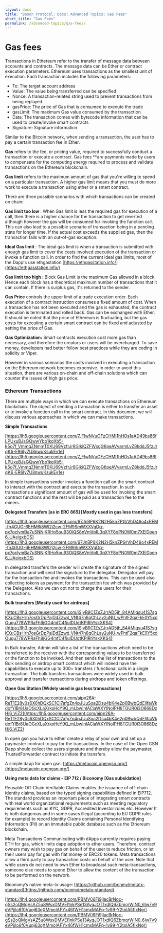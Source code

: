 ```yaml
---
layout: docs
title: "Boson Protocol: Docs: Advanced Topics: Gas Fees"
short_title: "Gas Fees"
permalink: /advanced-topics/gas-fees/
---
```

# Gas fees

Transactions in Ethereum refer to the transfer of message data between accounts 
and contracts. The message data can be Ether or contract execution parameters. 
Ethereum uses transactions as the smallest unit of execution. Each transaction 
includes the following parameters:

- To: The target account address
- Value: The value being transferred can be specified
- Nonce: A transaction-related string used to prevent transactions from being 
  replayed
- gasPrice: The price of Gas that is consumed to execute the trade
- gasLimit: The maximum Gas value consumed by the transaction
- Data: The transaction comes with bytecode information that can be used to 
  create/invoke smart contracts
- Signature: Signature information

Similar to the Bitcoin network, when sending a transaction, the user has to pay 
a certain transaction fee in Ether.

**Gas** refers to the fee, or pricing value, required to successfully conduct a 
transaction or execute a contract. Gas fees **are payments made by users to 
compensate for the computing energy required to process and validate 
transactions on the Ethereum blockchain.

**Gas limit** refers to the maximum amount of gas that you're willing to spend 
on a particular transaction. A higher gas limit means that you must do more 
work to execute a transaction using ether or a smart contract. 

There are three possible scenarios with which transactions can be created on 
chain:

**Gas limit too low** : When Gas limit is less the required gas for execution of 
a call, then there is a higher chance for the transaction to get reverted 
although however the gas will be consumed for invoking the function call. This 
can also lead to a possible scenario of transaction being in a pending state 
for longer time. If the actual cost exceeds the supplied gas, then the 
transaction fails with an out-of-gas exception. 

**Ideal Gas limit** : The ideal gas limit is when a transaction is submitted 
with enough gas limit to cover the costs involved execution of the transaction 
or invoke a function call. In order to find the current Ideal gas limits, most 
of the Dapp's use ethgastation 
[https://ethgasstation.info/](https://ethgasstation.info/)

**Gas limit too high** : Block Gas Limit is the maximum Gas allowed in a block. 
Hence each block has a theoretical maximum number of transactions that it can 
contain. If there is surplus gas, it's returned to the sender.

**Gas Price** controls the upper limit of a trade execution order. Each 
execution of a contract instruction consumes a fixed amount of cost. When a 
transaction has not been executed and the gas is exhausted, the contract 
execution is terminated and rolled back. Gas can be exchanged with Ether. It 
should be noted that the price of Ethereum is fluctuating, but the gas costs 
for executing a certain smart contract can be fixed and adjusted by setting the 
price of Gas.

**Gas Optimization:** Smart contracts execution cost more gas than necessary, 
and therefore the creators or users will be overcharged. To save money, 
developers had better follow best practices while they are coding in solidity 
or Viper. 

However in various scenarios the costs involved in executing a transaction on 
the Ethereum network becomes expensive. In order to avoid this situation, there 
are various on-chain and off-chain solutions which can counter the issues of 
high gas price.

### Ethereum Transactions

There are multiple ways in which we can execute transactions on Ethereum 
blockchain. The object of sending a transaction is either to transfer an asset 
or to invoke a function call in the smart contract. In this document we will 
discuss various approaches in which we can make transactions.

**Simple Transactions**

[https://lh5.googleusercontent.com/7_FIwNVuOFzCHMI1hHOs1aAD49bs86fLPUxuBJsGQwwYbo1kqXb5-k5o7f_VmmqZNmmT0KU69VzfrJr8GlkiQZFWxgG6peAVvarmLvZ8kddJ5fzJrqK6-ER6Iy7U8nwuKsukEv1e](https://lh5.googleusercontent.com/7_FIwNVuOFzCHMI1hHOs1aAD49bs86fLPUxuBJsGQwwYbo1kqXb5-k5o7f_VmmqZNmmT0KU69VzfrJr8GlkiQZFWxgG6peAVvarmLvZ8kddJ5fzJrqK6-ER6Iy7U8nwuKsukEv1e)

In simple transactions sender invokes a function call on the smart contract to 
interact with the contract and execute the transaction. In such transactions a 
significant amount of gas will be used for invoking the smart contract 
functions and the rest will be paid as a transaction fee to the miners.

**Delegated Transfers [as in ERC 865] [Mostly used in gas less transfers]**

[https://lh3.googleusercontent.com/97JnBP6K2N2H5knZPGrVhD49o4xREM-fn4GUG-6EHM6i8Wl2j2cw-2FM9SmWXXVgDq-px7oclymBa7uSNNjKRHp5ou93OiQS8nVmVpIL3qXYF8oPN0W0m7XEjDoen6_UAeigxbDS](https://lh3.googleusercontent.com/97JnBP6K2N2H5knZPGrVhD49o4xREM-fn4GUG-6EHM6i8Wl2j2cw-2FM9SmWXXVgDq-px7oclymBa7uSNNjKRHp5ou93OiQS8nVmVpIL3qXYF8oPN0W0m7XEjDoen6_UAeigxbDS)

In delegated transfers the sender will create the signature of the signed 
transaction and will send the signature to the delegator. Delegator will pay 
for the transaction fee and invokes the transactions. This can be used also 
collecting tokens as payment for the transaction fee which was provided by the 
Delegator. Also we can opt not to charge the users for their transactions.

**Bulk transfers [Mostly used for airdrops]**

[https://lh3.googleusercontent.com/iSjvB9C1ZsZJrrAD5jh_84AMiqsu41S7sgKXuCBsHrh7osGrDpPajDdZzwd_VNt47n8qChLay2uNU_wPhtF2qaFkE0Y5xdOugu778WPRaFh8jGG4mfC4fjuIDUdtKPiRhYskXKS4](https://lh3.googleusercontent.com/iSjvB9C1ZsZJrrAD5jh_84AMiqsu41S7sgKXuCBsHrh7osGrDpPajDdZzwd_VNt47n8qChLay2uNU_wPhtF2qaFkE0Y5xdOugu778WPRaFh8jGG4mfC4fjuIDUdtKPiRhYskXKS4)

In Bulk transfer, Admin will take a list of the transactions which need to be 
transferred to the receiver with the corresponding values to be transferred or 
the function to be invoked. And then sends the list of transactions to the Bulk 
sending or airdrop smart contract which will indeed have the capabilities to 
execute up to 300+ transfers / functional calls in a single transaction. The 
bulk transfers transactions were widely used in bulk approval and transfer 
transactions during airdrops and token offerings.


**Open Gas Station [Widely used in gas less transactions]**

[https://lh5.googleusercontent.com/aipn26A-ReT1E28y0s6X0hDQxSC1CI7afgZn4pJUuSoa2Dsu4bK4e2p0BwbQdElIfaWkdofYlBr8UaOGcXLaXrkoHcY9Q_mLbwInlACiaWXYlNoIPH8TGUR0i3O868DzHj6_ViZ2](https://lh5.googleusercontent.com/aipn26A-ReT1E28y0s6X0hDQxSC1CI7afgZn4pJUuSoa2Dsu4bK4e2p0BwbQdElIfaWkdofYlBr8UaOGcXLaXrkoHcY9Q_mLbwInlACiaWXYlNoIPH8TGUR0i3O868DzHj6_ViZ2)

In open gsn you have to either create a relay of your own and set up a 
paymaster contract to pay for the transactions. In the case of the Open GSN 
Dapp should collect the users signature and thereby allow the paymaster, 
TrustedForwarder contract to initiate the transfers.

A simple dapp for open gsn: 
[https://metacoin.opengsn.org/](https://metacoin.opengsn.org/)

**Using meta data for claims - EIP 712 / Biconomy [Gas subsidation]**

Reusable Off-Chain Verifiable Claims enables the issuance of off-chain identity 
claims, based on the typed signing capabilities defined in EIP712. The standard 
provides an important piece of integrating smart contracts with real world 
organizational requirements such as meeting regulatory requirements such as KYC, 
GDPR, Accredited Investor rules etc. However It is both dangerous and in some 
cases illegal (according to EU GDPR rules for example) to record Identity 
Claims containing Personal Identifying Information (PII) on an immutable public 
database such as the Ethereum blockchain.

Meta Transactions Communicating with dApps currently requires paying ETH for 
gas, which limits dapp adoption to ether users. Therefore, contract owners may 
wish to pay gas on behalf of the user to reduce friction, or let their users 
pay for gas with fiat money or ERC20 tokens. Meta transactions allow a third 
party to pay transaction costs on behalf of the user. Note that while users do 
not need to own Ether to broadcast such meta-transactions, someone else needs 
to spend Ether to allow the content of the transaction to be performed on the 
network.

Biconomy’s native meta-tx usage: 
[https://github.com/bcnmy/metatx-standard](https://github.com/bcnmy/metatx-standard)

[https://lh4.googleusercontent.com/PBMV06Fi9jlacBrNoc-gSs2oQMgVsAZ5u8WsxDMVEl1nkPSe13AyqJOT1xdIQ6ZbmqrWiN0_6Iw7v9eVPjjIo6f0Vupj63gXMmoIAFYx46fWH1cmxMAFp-1v99-Y2toIA5fIxNgr](https://lh4.googleusercontent.com/PBMV06Fi9jlacBrNoc-gSs2oQMgVsAZ5u8WsxDMVEl1nkPSe13AyqJOT1xdIQ6ZbmqrWiN0_6Iw7v9eVPjjIo6f0Vupj63gXMmoIAFYx46fWH1cmxMAFp-1v99-Y2toIA5fIxNgr)
